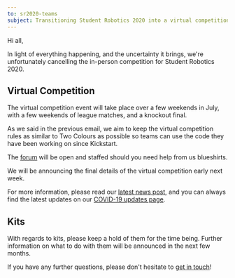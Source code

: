```yaml
---
to: sr2020-teams
subject: Transitioning Student Robotics 2020 into a virtual competition
---
```


Hi all,

In light of everything happening, and the uncertainty it brings, we're unfortunately cancelling the in-person competition for Student Robotics 2020.

## Virtual Competition

The virtual competition event will take place over a few weekends in July, with a few weekends of league matches, and a knockout final.

As we said in the previous email, we aim to keep the virtual competition rules as similar to Two Colours as possible so teams can use the code they have been working on since Kickstart.

The [forum](https://studentrobotics.org/forum/) will be open and staffed should you need help from us blueshirts.

We will be announcing the final details of the virtual competition early next week.

For more information, please read our [latest news post](), and you can always find the latest updates on our [COVID-19 updates page](https://studentrobotics.org/covid-19/).

## Kits

With regards to kits, please keep a hold of them for the time being. Further information on what to do with them will be announced in the next few months.

If you have any further questions, please don't hesitate to [get in touch](teams@studentrobotics.org)!
